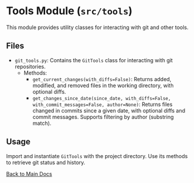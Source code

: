 # Tools Module (`src/tools`)

This module provides utility classes for interacting with git and other tools.

## Files

- `git_tools.py`: Contains the `GitTools` class for interacting with git repositories.
  - Methods:
    - `get_current_changes(with_diffs=False)`: Returns added, modified, and removed files in the working directory, with optional diffs.
    - `get_changes_since_date(since_date, with_diffs=False, with_commit_messages=False, author=None)`: Returns files changed in commits since a given date, with optional diffs and commit messages. Supports filtering by author (substring match).

## Usage

Import and instantiate `GitTools` with the project directory. Use its methods to retrieve git status and history.

[Back to Main Docs](README.md)
